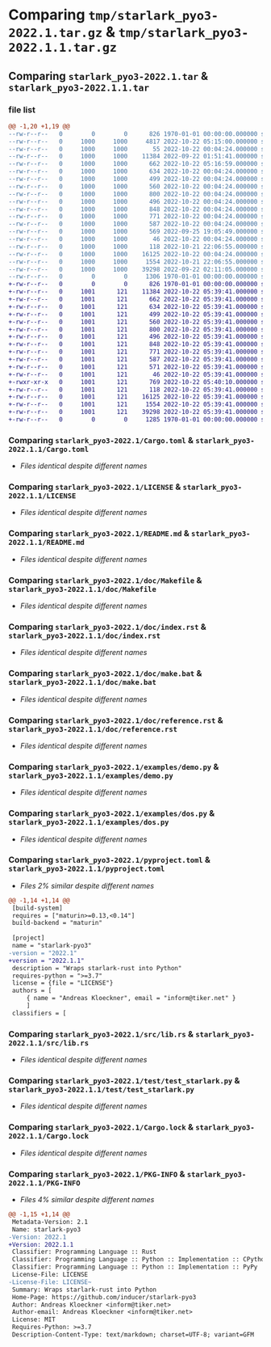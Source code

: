 # Comparing `tmp/starlark_pyo3-2022.1.tar.gz` & `tmp/starlark_pyo3-2022.1.1.tar.gz`

## Comparing `starlark_pyo3-2022.1.tar` & `starlark_pyo3-2022.1.1.tar`

### file list

```diff
@@ -1,20 +1,19 @@
--rw-r--r--   0        0        0      826 1970-01-01 00:00:00.000000 starlark_pyo3-2022.1/Cargo.toml
--rw-r--r--   0     1000     1000     4817 2022-10-22 05:15:00.000000 starlark_pyo3-2022.1/.github/workflows/CI.yml
--rw-r--r--   0     1000     1000       55 2022-10-22 00:04:24.000000 starlark_pyo3-2022.1/.gitignore
--rw-r--r--   0     1000     1000    11384 2022-09-22 01:51:41.000000 starlark_pyo3-2022.1/LICENSE
--rw-r--r--   0     1000     1000      662 2022-10-22 05:16:59.000000 starlark_pyo3-2022.1/README.md
--rw-r--r--   0     1000     1000      634 2022-10-22 00:04:24.000000 starlark_pyo3-2022.1/doc/Makefile
--rw-r--r--   0     1000     1000      499 2022-10-22 00:04:24.000000 starlark_pyo3-2022.1/doc/conf.py
--rw-r--r--   0     1000     1000      560 2022-10-22 00:04:24.000000 starlark_pyo3-2022.1/doc/index.rst
--rw-r--r--   0     1000     1000      800 2022-10-22 00:04:24.000000 starlark_pyo3-2022.1/doc/make.bat
--rw-r--r--   0     1000     1000      496 2022-10-22 00:04:24.000000 starlark_pyo3-2022.1/doc/misc.rst
--rw-r--r--   0     1000     1000      848 2022-10-22 00:04:24.000000 starlark_pyo3-2022.1/doc/reference.rst
--rw-r--r--   0     1000     1000      771 2022-10-22 00:04:24.000000 starlark_pyo3-2022.1/examples/demo.py
--rw-r--r--   0     1000     1000      587 2022-10-22 00:04:24.000000 starlark_pyo3-2022.1/examples/dos.py
--rw-r--r--   0     1000     1000      569 2022-09-25 19:05:49.000000 starlark_pyo3-2022.1/pyproject.toml
--rw-r--r--   0     1000     1000       46 2022-10-22 00:04:24.000000 starlark_pyo3-2022.1/requirements-dev.txt
--rw-r--r--   0     1000     1000      118 2022-10-21 22:06:55.000000 starlark_pyo3-2022.1/setup.cfg
--rw-r--r--   0     1000     1000    16125 2022-10-22 00:04:24.000000 starlark_pyo3-2022.1/src/lib.rs
--rw-r--r--   0     1000     1000     1554 2022-10-21 22:06:55.000000 starlark_pyo3-2022.1/test/test_starlark.py
--rw-r--r--   0     1000     1000    39298 2022-09-22 02:11:05.000000 starlark_pyo3-2022.1/Cargo.lock
--rw-r--r--   0        0        0     1306 1970-01-01 00:00:00.000000 starlark_pyo3-2022.1/PKG-INFO
+-rw-r--r--   0        0        0      826 1970-01-01 00:00:00.000000 starlark_pyo3-2022.1.1/Cargo.toml
+-rw-r--r--   0     1001      121    11384 2022-10-22 05:39:41.000000 starlark_pyo3-2022.1.1/LICENSE
+-rw-r--r--   0     1001      121      662 2022-10-22 05:39:41.000000 starlark_pyo3-2022.1.1/README.md
+-rw-r--r--   0     1001      121      634 2022-10-22 05:39:41.000000 starlark_pyo3-2022.1.1/doc/Makefile
+-rw-r--r--   0     1001      121      499 2022-10-22 05:39:41.000000 starlark_pyo3-2022.1.1/doc/conf.py
+-rw-r--r--   0     1001      121      560 2022-10-22 05:39:41.000000 starlark_pyo3-2022.1.1/doc/index.rst
+-rw-r--r--   0     1001      121      800 2022-10-22 05:39:41.000000 starlark_pyo3-2022.1.1/doc/make.bat
+-rw-r--r--   0     1001      121      496 2022-10-22 05:39:41.000000 starlark_pyo3-2022.1.1/doc/misc.rst
+-rw-r--r--   0     1001      121      848 2022-10-22 05:39:41.000000 starlark_pyo3-2022.1.1/doc/reference.rst
+-rw-r--r--   0     1001      121      771 2022-10-22 05:39:41.000000 starlark_pyo3-2022.1.1/examples/demo.py
+-rw-r--r--   0     1001      121      587 2022-10-22 05:39:41.000000 starlark_pyo3-2022.1.1/examples/dos.py
+-rw-r--r--   0     1001      121      571 2022-10-22 05:39:41.000000 starlark_pyo3-2022.1.1/pyproject.toml
+-rw-r--r--   0     1001      121       46 2022-10-22 05:39:41.000000 starlark_pyo3-2022.1.1/requirements-dev.txt
+-rwxr-xr-x   0     1001      121      769 2022-10-22 05:40:10.000000 starlark_pyo3-2022.1.1/run-maturin-action.sh
+-rw-r--r--   0     1001      121      118 2022-10-22 05:39:41.000000 starlark_pyo3-2022.1.1/setup.cfg
+-rw-r--r--   0     1001      121    16125 2022-10-22 05:39:41.000000 starlark_pyo3-2022.1.1/src/lib.rs
+-rw-r--r--   0     1001      121     1554 2022-10-22 05:39:41.000000 starlark_pyo3-2022.1.1/test/test_starlark.py
+-rw-r--r--   0     1001      121    39298 2022-10-22 05:39:41.000000 starlark_pyo3-2022.1.1/Cargo.lock
+-rw-r--r--   0        0        0     1285 1970-01-01 00:00:00.000000 starlark_pyo3-2022.1.1/PKG-INFO
```

### Comparing `starlark_pyo3-2022.1/Cargo.toml` & `starlark_pyo3-2022.1.1/Cargo.toml`

 * *Files identical despite different names*

### Comparing `starlark_pyo3-2022.1/LICENSE` & `starlark_pyo3-2022.1.1/LICENSE`

 * *Files identical despite different names*

### Comparing `starlark_pyo3-2022.1/README.md` & `starlark_pyo3-2022.1.1/README.md`

 * *Files identical despite different names*

### Comparing `starlark_pyo3-2022.1/doc/Makefile` & `starlark_pyo3-2022.1.1/doc/Makefile`

 * *Files identical despite different names*

### Comparing `starlark_pyo3-2022.1/doc/index.rst` & `starlark_pyo3-2022.1.1/doc/index.rst`

 * *Files identical despite different names*

### Comparing `starlark_pyo3-2022.1/doc/make.bat` & `starlark_pyo3-2022.1.1/doc/make.bat`

 * *Files identical despite different names*

### Comparing `starlark_pyo3-2022.1/doc/reference.rst` & `starlark_pyo3-2022.1.1/doc/reference.rst`

 * *Files identical despite different names*

### Comparing `starlark_pyo3-2022.1/examples/demo.py` & `starlark_pyo3-2022.1.1/examples/demo.py`

 * *Files identical despite different names*

### Comparing `starlark_pyo3-2022.1/examples/dos.py` & `starlark_pyo3-2022.1.1/examples/dos.py`

 * *Files identical despite different names*

### Comparing `starlark_pyo3-2022.1/pyproject.toml` & `starlark_pyo3-2022.1.1/pyproject.toml`

 * *Files 2% similar despite different names*

```diff
@@ -1,14 +1,14 @@
 [build-system]
 requires = ["maturin>=0.13,<0.14"]
 build-backend = "maturin"
 
 [project]
 name = "starlark-pyo3"
-version = "2022.1"
+version = "2022.1.1"
 description = "Wraps starlark-rust into Python"
 requires-python = ">=3.7"
 license = {file = "LICENSE"}
 authors = [
     { name = "Andreas Kloeckner", email = "inform@tiker.net" }
     ]
 classifiers = [
```

### Comparing `starlark_pyo3-2022.1/src/lib.rs` & `starlark_pyo3-2022.1.1/src/lib.rs`

 * *Files identical despite different names*

### Comparing `starlark_pyo3-2022.1/test/test_starlark.py` & `starlark_pyo3-2022.1.1/test/test_starlark.py`

 * *Files identical despite different names*

### Comparing `starlark_pyo3-2022.1/Cargo.lock` & `starlark_pyo3-2022.1.1/Cargo.lock`

 * *Files identical despite different names*

### Comparing `starlark_pyo3-2022.1/PKG-INFO` & `starlark_pyo3-2022.1.1/PKG-INFO`

 * *Files 4% similar despite different names*

```diff
@@ -1,15 +1,14 @@
 Metadata-Version: 2.1
 Name: starlark-pyo3
-Version: 2022.1
+Version: 2022.1.1
 Classifier: Programming Language :: Rust
 Classifier: Programming Language :: Python :: Implementation :: CPython
 Classifier: Programming Language :: Python :: Implementation :: PyPy
 License-File: LICENSE
-License-File: LICENSE~
 Summary: Wraps starlark-rust into Python
 Home-Page: https://github.com/inducer/starlark-pyo3
 Author: Andreas Kloeckner <inform@tiker.net>
 Author-email: Andreas Kloeckner <inform@tiker.net>
 License: MIT
 Requires-Python: >=3.7
 Description-Content-Type: text/markdown; charset=UTF-8; variant=GFM
```

